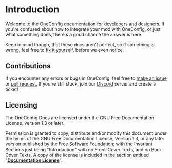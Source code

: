 # Introduction

Welcome to the OneConfig documentation for developers and designers. If you're confused about how to integrate your mod with OneConfig, or just what something does, there's a good chance the answer is here.

Keep in mind though, that these docs aren't perfect, so if something is wrong, feel free to [fix it yourself](https://github.com/Polyfrost/OneConfig-Documentation/), before we even notice.

## Contributions

If you encounter any errors or bugs in OneConfig, feel free to [make an issue](https://github.com/Polyfrost/OneConfig/issues) or [pull request.](https://github.com/Polyfrost/OneConfig/pulls) If you're still stuck, join our [Discord](https://polyfrost.cc/discord) server and create a ticket!

## Licensing

The OneConfig Docs are licensed under the GNU Free Documentation License, version 1.3 or later.

Permission is granted to copy, distribute and/or modify this document under the terms of the GNU Free Documentation License, Version 1.3, or any later version published by the Free Software Foundation; with the Invariant Sections just being "Introduction" with no Front-Cover Texts, and no Back-Cover Texts. A copy of the license is included in the section entitled "[**Documentation License**](documentation-license.md)".&#x20;

